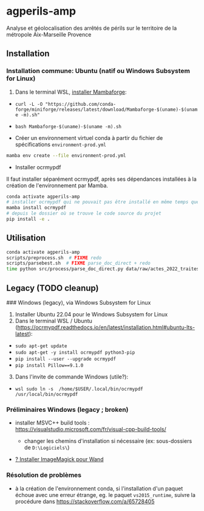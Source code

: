 # agperils-amp

Analyse et géolocalisation des arrêtés de périls sur le territoire de la métropole Aix-Marseille Provence

## Installation

### Installation commune: Ubuntu (natif ou Windows Subsystem for Linux)

1. Dans le terminal WSL, [installer Mambaforge](https://github.com/conda-forge/miniforge#mambaforge):
  * `curl -L -O "https://github.com/conda-forge/miniforge/releases/latest/download/Mambaforge-$(uname)-$(uname -m).sh"`
  * `bash Mambaforge-$(uname)-$(uname -m).sh`

* Créer un environnement virtuel conda à partir du fichier de spécifications `environment-prod.yml`

```sh
mamba env create --file environment-prod.yml
```

* Installer ocrmypdf

Il faut installer séparément ocrmypdf, après ses dépendances installées à la
création de l'environnement par Mamba.

```sh
conda activate agperils-amp
# installer ocrmypdf qui ne pouvait pas être installé en même temps que ses dépendances...
mamba install ocrmypdf
# depuis le dossier où se trouve le code source du projet
pip install -e .
```

## Utilisation

```sh
conda activate agperils-amp
scripts/preprocess.sh  # FIXME redo
scripts/parsebest.sh  # FIXME parse_doc_direct + redo
time python src/process/parse_doc_direct.py data/raw/actes_2022_traites data/interim/txt_native data/interim/ocr_txt data/processed/actes_2022_traites_ntxt_otxt --redo
```

## Legacy (TODO cleanup)

### Windows (legacy), via Windows Subsystem for Linux

1. Installer Ubuntu 22.04 pour le Windows Subsystem for Linux
2. Dans le terminal WSL / Ubuntu (<https://ocrmypdf.readthedocs.io/en/latest/installation.html#ubuntu-lts-latest>):
  * `sudo apt-get update`
  * `sudo apt-get -y install ocrmypdf python3-pip`
  * `pip install --user --upgrade ocrmypdf`
  * `pip install Pillow==9.1.0`
3. Dans l'invite de commande Windows (utile?):
  * `wsl sudo ln -s  /home/$USER/.local/bin/ocrmypdf /usr/local/bin/ocrmypdf`

### Préliminaires Windows (legacy ; broken)

* installer MSVC++ build tools : <https://visualstudio.microsoft.com/fr/visual-cpp-build-tools/>
  * changer les chemins d'installation si nécessaire (ex: sous-dossiers de `D:\Logiciels\`)

* [? Installer ImageMagick pour Wand](https://docs.wand-py.org/en/0.6.2/guide/install.html#install-imagemagick-on-windows)

### Résolution de problèmes

* à la création de l'environnement conda, si l'installation d'un paquet échoue avec une erreur étrange, eg. le paquet `vs2015_runtime`, suivre la procédure dans <https://stackoverflow.com/a/65728405>
